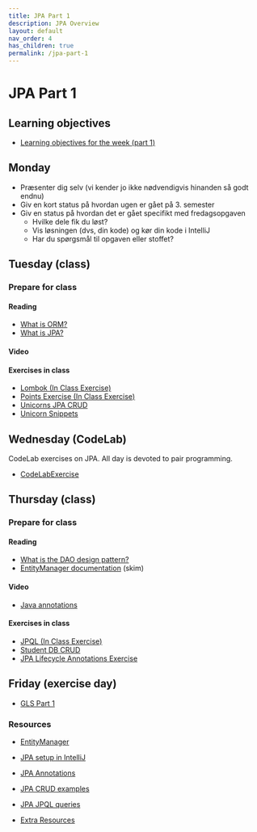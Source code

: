 ```yaml
---
title: JPA Part 1
description: JPA Overview
layout: default
nav_order: 4   
has_children: true
permalink: /jpa-part-1
---
```



# JPA Part 1

## Learning objectives

- [Learning objectives for the week (part 1)](./learning_objectives.md)

## Monday

- Præsenter dig selv (vi kender jo ikke nødvendigvis hinanden så godt endnu)
- Giv en kort status på hvordan ugen er gået på 3. semester
- Giv en status på hvordan det er gået specifikt med fredagsopgaven
  - Hvilke dele fik du løst?
  - Vis løsningen (dvs, din kode) og kør din kode i IntelliJ
  - Har du spørgsmål til opgaven eller stoffet?

## Tuesday (class)

### Prepare for class

#### Reading

- [What is ORM?](https://www.freecodecamp.org/news/what-is-an-orm-the-meaning-of-object-relational-mapping-database-tools/)
- [What is JPA?](https://www.infoworld.com/article/2259807/what-is-jpa-introduction-to-the-java-persistence-api.html)

#### Video

#### Exercises in class

- [Lombok (In Class Exercise)](./lombok)
- [Points Exercise (In Class Exercise)](./points)
- [Unicorns JPA CRUD](./unicorn)
- [Unicorn Snippets](./unicorn_snippets)

## Wednesday (CodeLab)

CodeLab exercises on JPA. All day is devoted to pair programming.

- [CodeLabExercise](./exercises/codelab.md)

## Thursday (class)

### Prepare for class

#### Reading

- [What is the DAO design pattern?](https://www.digitalocean.com/community/tutorials/dao-design-pattern)
- [EntityManager documentation](https://docs.oracle.com/javaee/5/api/javax/persistence/EntityManager.html) (skim)

#### Video

- [Java annotations](https://www.youtube.com/watch?v=DkZr7_c9ry8&t=1s)

#### Exercises in class

- [JPQL (In Class Exercise)](./jpqlqueries)
- [Student DB CRUD](./student)
- [JPA Lifecycle Annotations Exercise](./jpalifecycleannotations)

## Friday (exercise day)

- [GLS Part 1](./gls_part1.md)

### Resources

- [EntityManager](../toolbox/java/orm/jpa_entity_manager.md)
- [JPA setup in IntelliJ](../toolbox/java/orm/jpa_setup.md)
- [JPA Annotations](../toolbox/java/orm/jpa_annotations.md)
- [JPA CRUD examples](../toolbox/java/orm/jpa_crud_example.md)
- [JPA JPQL queries](../toolbox/java/orm/jpa_jpql.md)

- [Extra Resources](./Resources.md)
